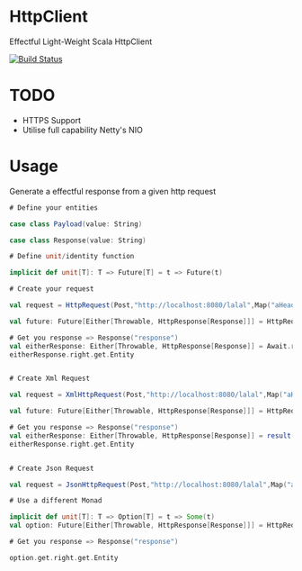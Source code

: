 # HttpClient
Effectful Light-Weight Scala HttpClient 

[![Build Status](https://travis-ci.org/MideO/HttpClient.svg?branch=master)](https://travis-ci.org/MideO/HttpClient)

# TODO
 * HTTPS Support 
 * Utilise full capability Netty's NIO   

# Usage
Generate a effectful response from a given http request

```scala
# Define your entities

case class Payload(value: String)

case class Response(value: String)

# Define unit/identity function

implicit def unit[T]: T => Future[T] = t => Future(t)

# Create your request

val request = HttpRequest(Post,"http://localhost:8080/lalal",Map("aHeader" -> "value"),Payload("abc"))

val future: Future[Either[Throwable, HttpResponse[Response]]] = HttpRequestSender.send(request)

# Get you response => Response("response")
val eitherResponse: Either[Throwable, HttpResponse[Response]] = Await.result(future, 5 seconds)
eitherResponse.right.get.Entity


# Create Xml Request

val request = XmlHttpRequest(Post,"http://localhost:8080/lalal",Map("aHeader" -> "value"),Payload("abc"))

val future: Future[Either[Throwable, HttpResponse[Response]]] = HttpRequestSender.send(request)

# Get you response => Response("response")
val eitherResponse: Either[Throwable, HttpResponse[Response]] = result(future, 5 seconds)
eitherResponse.right.get.Entity


# Create Json Request

val request = JsonHttpRequest(Post,"http://localhost:8080/lalal",Map("aHeader" -> "value"),Payload("abc"))

# Use a different Monad

implicit def unit[T]: T => Option[T] = t => Some(t)
val option: Future[Either[Throwable, HttpResponse[Response]]] = HttpRequestSender.send(request)

# Get you response => Response("response")

option.get.right.get.Entity
 

```